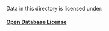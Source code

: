 Data in this directory is licensed under:

#### [Open Database License](https://opendatacommons.org/licenses/odbl/1-0/)
